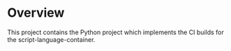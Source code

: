 
# Overview

This project contains the Python project which implements the CI builds for the script-language-container.
